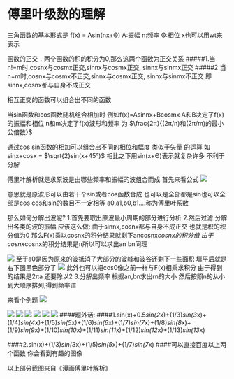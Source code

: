 # 傅里叶级数的理解
三角函数的基本形式是
f(x) = Asin(nx+Θ)
A:振幅
n:频率
Θ:相位
x也可以用wt来表示

函数的正交：两个函数的积的积分为0,那么这两个函数为正交关系
#####1.当n!=m时,cosnx与cosmx正交,sinnx与cosmx正交, sinnx与sinmx正交
#####2.当n=m时,cosnx与cosmx不正交,sinnx与cosmx正交, sinnx与sinmx不正交
即sinnx,cosnx都与自身不成正交

相互正交的函数可以组合出不同的函数

当sin函数和cos函数随机组合相加时
例如f(x)=Asinnx+Bcosmx
A和B决定了f(x)的振幅和相位 
n和m决定了f(x)波形和频率 为
$\frac{2π}{(2π/n)和(2π/m)的最小公倍数}$


通过cos sin函数的相加可以组合出不同的相位和幅度 类似于矢量 的运算
如 sinx+cosx = $\sqrt{2}sin(x+45°)$
相比之下用sin(x+Θ)表示就复杂许多 不利于分解

傅里叶解析就是求原波是由哪些频率和振幅的波组合而成
首先来看公式
![](http://7xqhly.com1.z0.glb.clouddn.com/fuliye.PNG)

意思就是原波形可以由若干个sin或者cos函数合成
也可以是全部都是sin也可以全部是cos cos和sin的数目不一定相等
a0,a1,b0,b1....称为傅里叶系数


那么如何分解出波呢?
1.首先要取出原波最小周期的部分进行分析
2.然后过滤 分解出各类的波的振幅 应该这么做:
由于sinnx,cosnx都与自身不成正交 也就是积的积分值为0 那么F(x)乘以cosnx的积分结果就剩下ancosnx*cosnx的积分值
由于cosnx*cosnx的积分结果是π所以可以求出an
bn同理

![](http://7xqhly.com1.z0.glb.clouddn.com/fuliye2.PNG)
至于a0是因为原来的波抵消了大部分的波峰和波谷还剩下一些面积
填平后就是右下图黑色部分了
![](http://7xqhly.com1.z0.glb.clouddn.com/fuliye3.PNG)
此外也可以把cos0像之前一样与F(x)相乘求积分 由于得到的结果是2πa 还要除以2
3.分解出频率
根据an,bn求出rn的大小 然后按照n的从小到大顺序排列,得到频率谱

来看个例题
![](http://7xqhly.com1.z0.glb.clouddn.com/fuliye7.PNG)

![](http://7xqhly.com1.z0.glb.clouddn.com/fuliye8.PNG)
![](http://7xqhly.com1.z0.glb.clouddn.com/fuliye9.PNG)
![](http://7xqhly.com1.z0.glb.clouddn.com/fuliye10.PNG)
![](http://7xqhly.com1.z0.glb.clouddn.com/fuliye11.PNG)
![](http://7xqhly.com1.z0.glb.clouddn.com/fuliye12.PNG)
![](http://7xqhly.com1.z0.glb.clouddn.com/fuliye13.PNG)
####题外话:
####1.sin(x)+0.5*sin(2*x)+(1/3)*sin(3*x)+(1/4)*sin(4*x)+(1/5)*sin(5*x)+(1/6)*sin(6*x)+(1/7)*sin(7*x)+(1/8)*sin(8*x)+(1/9)*sin(9*x)+(1/10)*sin(10*x)+(1/11)*sin(11*x)+(1/12)*sin(12*x)+(1/13)*sin(13*x)

####2.sin(x)+(1/3)*sin(3*x)+(1/5)*sin(5*x)+(1/7)*sin(7*x)
####可以直接百度以上两个函数 你会看到有趣的图像

以上部分截图来自《漫画傅里叶解析》


